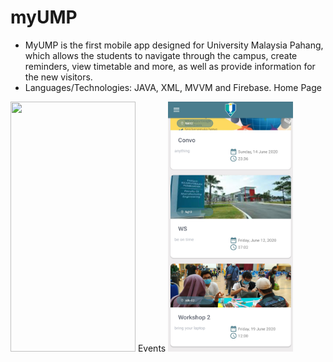 # myUMP
- MyUMP is the first mobile app designed for University Malaysia Pahang, which allows the students to navigate through the campus, create reminders, view timetable and more, as well as provide information for the new visitors. 
- Languages/Technologies: JAVA, XML, MVVM and Firebase.
Home Page 
<img src="https://github.com/ammaralsharee/MyUMP/blob/main/Images/Home.jpg" width="200" height="400" /> 
Events 
<img src="https://github.com/ammaralsharee/MyUMP/blob/main/Images/Events.jpg" width="200" height="400" />
